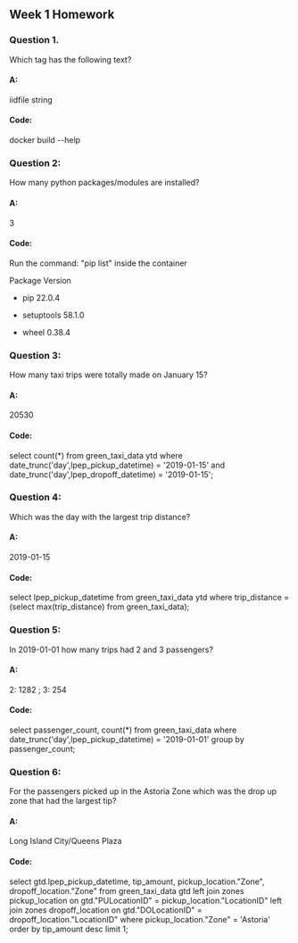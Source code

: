 ## Week 1 Homework

### Question 1.
Which tag has the following text?

#### A:
iidfile string

#### Code:
docker build --help

### Question 2:  
How many python packages/modules are installed?

#### A:
3

#### Code:
Run the command: "pip list" inside the container

Package    Version
- pip        22.0.4
* setuptools 58.1.0
+ wheel      0.38.4



### Question 3: 
How many taxi trips were totally made on January 15?

#### A:
20530

#### Code: 
select count(*) from green_taxi_data ytd
where date_trunc('day',lpep_pickup_datetime) = '2019-01-15' and date_trunc('day',lpep_dropoff_datetime) = '2019-01-15';



### Question 4: 
Which was the day with the largest trip distance?

#### A:
2019-01-15

#### Code:
select  lpep_pickup_datetime from green_taxi_data ytd where trip_distance = (select max(trip_distance) from green_taxi_data);


### Question 5:
In 2019-01-01 how many trips had 2 and 3 passengers?

#### A:
2: 1282 ; 3: 254

#### Code:
select passenger_count, count(*) from green_taxi_data
where date_trunc('day',lpep_pickup_datetime) = '2019-01-01'
group by passenger_count;


### Question 6: 
For the passengers picked up in the Astoria Zone which was the drop up zone that had the largest tip?

#### A:
Long Island City/Queens Plaza

#### Code:
select gtd.lpep_pickup_datetime, tip_amount, pickup_location."Zone", dropoff_location."Zone"  from green_taxi_data gtd
left join zones pickup_location on gtd."PULocationID" = pickup_location."LocationID"
left join zones dropoff_location on gtd."DOLocationID" = dropoff_location."LocationID"
where pickup_location."Zone" = 'Astoria'
order by tip_amount desc
limit 1;
